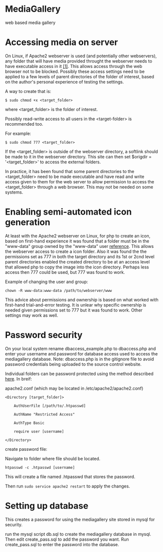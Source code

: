 # MediaGallery
web based media gallery

# Accessing media on server
On Linux, if Apache2 webserver is used (and potentially other webservers), any folder that will have media provided throught the webserver needs to have executable access in it [[1]](https://askubuntu.com/questions/688538/how-to-allow-apache-to-access-another-directory-ouside-html-www). This allows access through the web browser not to be blocked. Possibly these access settings need to be applied to a few levels of parent directories of the folder of interest, based on the author's personal experience of testing the settings.

A way to create that is:

`$ sudo chmod +x <target_folder>`

where \<target_folder\> is the folder of interest.

Possibly read-write access to all users in the \<target-folder\> is recommended too.

For example:

`$ sudo chmod 777 <target_folder>`

If the \<target_folder\> is outside of the webserver directory, a softlink should be made to it in the webserver directory. This site can then set $origdir = '\<target_folder\>' to access the external folders.

In practice, it has been found that some parent directories to the \<target_folder\> need to be made executable and have read and write access given to them for the web server to allow permission to access the \<target_folder\> through a web browser. This may not be needed on some systems.

# Enabling semi-automated icon generation

At least with the Apache2 webserver on Linux, for php to create an icon, based on first-hand experience it was found that a folder must be in the "www-data" group owned by the "www-data" user [reference](https://stackoverflow.com/questions/5246114/php-mkdir-permission-denied-problem). This allows the webserver access to create a icon folder. Also it was found the the permissions set as 777 in both the target directory and its 1st or 2cnd level parent directories enabled the created directory to be at an access level that allowed php to copy the image into the icon directory. Perhaps less access then 777 could be used, but 777 was found to work.

Example of changing the user and group:

`chown -R www-data:www-data /path/to/webserver/www`

This advice about permissions and ownership is based on what worked with first-hand trial-and-error testing. It is unlear why specific ownership is needed given permissions set to 777 but it was found to work. Other settings may work as well.

# Password security
On your local system rename dbaccess_example.php to dbaccess.php and enter your username and password for database access used to access the mediagallery database. Note: dbaccess.php is in the gitignore file to avoid password credentials being uploaded to the source control website.

Individual folders can be password protected using the method described [here](https://electrictoolbox.com/apache-password-protect-directory/). In breif:

apache2.conf (which may be located in /etc/apache2/apache2.conf)

`<Directory [target_folder]>`

`    AuthUserFile [/path/to/.htpasswd]`

`    AuthName "Restricted Access"`

`    AuthType Basic`

`    require user [username]`

`</Directory>`

create password file:

Navigate to folder where file should be located. 

`htpasswd -c .htpasswd [username]`

This will create a file named .htpasswd that stores the password.

Then run `sudo service apache2 restart` to apply the changes.

# Setting up database

This creates a password for using the mediagallery site stored in mysql for security.

run the mysql script db.sql to create the mediagallery database in mysql.
Then edit create_pass.sql to add the password you want.
Run create_pass.sql to enter the password into the database.